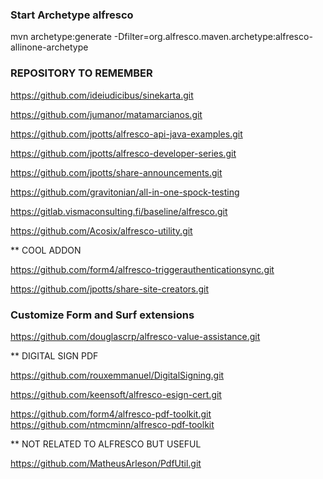 ### Start Archetype alfresco
mvn archetype:generate -Dfilter=org.alfresco.maven.archetype:alfresco-allinone-archetype


### REPOSITORY TO REMEMBER

https://github.com/ideiudicibus/sinekarta.git 

https://github.com/jumanor/matamarcianos.git

https://github.com/jpotts/alfresco-api-java-examples.git

https://github.com/jpotts/alfresco-developer-series.git

https://github.com/jpotts/share-announcements.git

https://github.com/gravitonian/all-in-one-spock-testing

https://gitlab.vismaconsulting.fi/baseline/alfresco.git

https://github.com/Acosix/alfresco-utility.git

** COOL ADDON

https://github.com/form4/alfresco-triggerauthenticationsync.git

https://github.com/jpotts/share-site-creators.git

### Customize Form and Surf extensions

https://github.com/douglascrp/alfresco-value-assistance.git

** DIGITAL SIGN PDF

https://github.com/rouxemmanuel/DigitalSigning.git 

https://github.com/keensoft/alfresco-esign-cert.git 

https://github.com/form4/alfresco-pdf-toolkit.git
https://github.com/ntmcminn/alfresco-pdf-toolkit

** NOT RELATED TO ALFRESCO BUT USEFUL 

https://github.com/MatheusArleson/PdfUtil.git